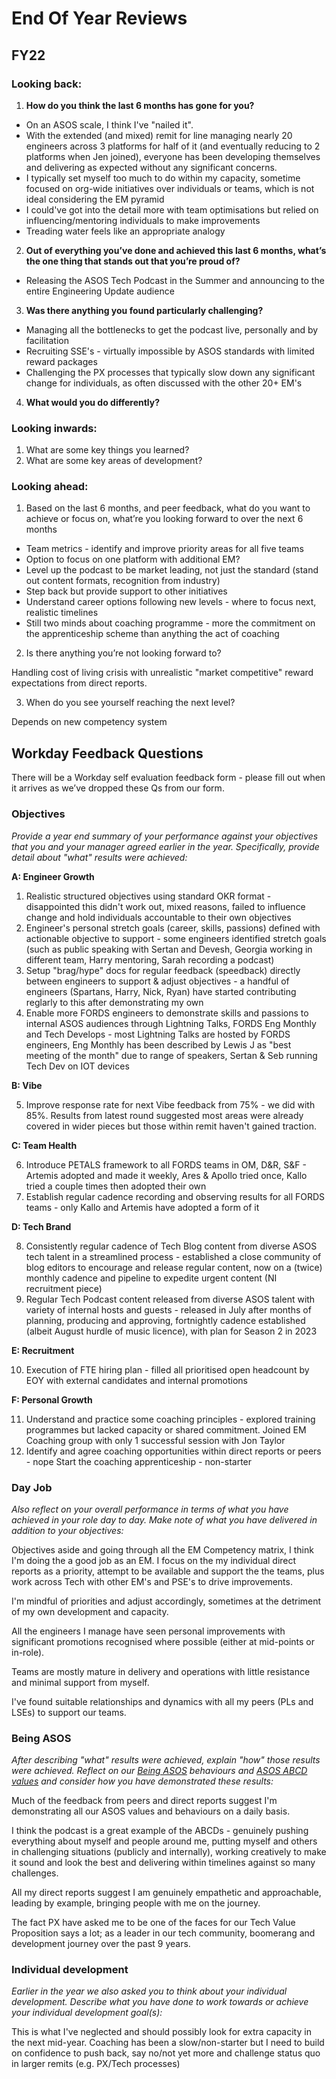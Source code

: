 # End Of Year Reviews

## FY22

### Looking back:

1. **How do you think the last 6 months has gone for you?**

- On an ASOS scale, I think I've "nailed it".
- With the extended (and mixed) remit for line managing nearly 20 engineers across 3 platforms for half of it (and eventually reducing to 2 platforms when Jen joined), everyone has been developing themselves and delivering as expected without any significant concerns.
- I typically set myself too much to do within my capacity, sometime focused on org-wide initiatives over individuals or teams, which is not ideal considering the EM pyramid
- I could've got into the detail more with team optimisations but relied on influencing/mentoring individuals to make improvements
- Treading water feels like an appropriate analogy

2. **Out of everything you’ve done and achieved this last 6 months, what’s the one thing that stands out that you’re proud of?**

- Releasing the ASOS Tech Podcast in the Summer and announcing to the entire Engineering Update audience

3. **Was there anything you found particularly challenging?**

- Managing all the bottlenecks to get the podcast live, personally and by facilitation
- Recruiting SSE's - virtually impossible by ASOS standards with limited reward packages
- Challenging the PX processes that typically slow down any significant change for individuals, as often discussed with the other 20+ EM's

4. **What would you do differently?**



### Looking inwards:

1. What are some key things you learned?
2. What are some key areas of development?

### Looking ahead:

1. Based on the last 6 months, and peer feedback, what do you want to achieve or focus on, what’re you looking forward to over the next 6 months

- Team metrics - identify and improve priority areas for all five teams
- Option to focus on one platform with additional EM?
- Level up the podcast to be market leading, not just the standard (stand out content formats, recognition from industry)
- Step back but provide support to other initiatives
- Understand career options following new levels - where to focus next, realistic timelines
- Still two minds about coaching programme - more the commitment on the apprenticeship scheme than anything the act of coaching

2. Is there anything you’re not looking forward to?

Handling cost of living crisis with unrealistic "market competitive" reward expectations from direct reports.

3. When do you see yourself reaching the next level?

Depends on new competency system

## Workday Feedback Questions 

There will be a Workday self evaluation feedback form - please fill out when it arrives as we’ve dropped these Qs from our form.

### Objectives
_Provide a year end summary of your performance against your objectives that you and your manager agreed earlier in the year. Specifically, provide detail about "what" results were achieved:_

**A: Engineer Growth**

1. Realistic structured objectives using standard OKR format - disappointed this didn't work out, mixed reasons, failed to influence change and hold individuals accountable to their own objectives
2. Engineer's personal stretch goals (career, skills, passions) defined with actionable objective to support - some engineers identified stretch goals (such as public speaking with Sertan and Devesh, Georgia working in different team, Harry mentoring, Sarah recording a podcast)
3. Setup "brag/hype" docs for regular feedback (speedback) directly between engineers to support & adjust objectives - a handful of engineers (Spartans, Harry, Nick, Ryan) have started contributing reglarly to this after demonstrating my own
4. Enable more FORDS engineers to demonstrate skills and passions to internal ASOS audiences through Lightning Talks, FORDS Eng Monthly and Tech Develops - most Lightning Talks are hosted by FORDS engineers, Eng Monthly has been described by Lewis J as "best meeting of the month" due to range of speakers, Sertan & Seb running Tech Dev on IOT devices

**B: Vibe**

5. Improve response rate for next Vibe feedback from 75% - we did with 85%. Results from latest round suggested most areas were already covered in wider pieces but those within remit haven't gained traction.

**C: Team Health**

6. Introduce PETALS framework to all FORDS teams in OM, D&R, S&F - Artemis adopted and made it weekly, Ares & Apollo tried once, Kallo tried a couple times then adopted their own
7. Establish regular cadence recording and observing results for all FORDS teams - only Kallo and Artemis have adopted a form of it

**D: Tech Brand**

8. Consistently regular cadence of Tech Blog content from diverse ASOS tech talent in a streamlined process - established a close community of blog editors to encourage and release regular content, now on a (twice) monthly cadence and pipeline to expedite urgent content (NI recruitment piece)
9. Regular Tech Podcast content released from diverse ASOS talent with variety of internal hosts and guests - released in July after months of planning, producing and approving, fortnightly cadence established (albeit August hurdle of music licence), with plan for Season 2 in 2023

**E: Recruitment**

10. Execution of FTE hiring plan - filled all prioritised open headcount by EOY with external candidates and internal promotions

**F: Personal Growth**

11. Understand and practice some coaching principles - explored training programmes but lacked capacity or shared commitment. Joined EM Coaching group with only 1 successful session with Jon Taylor
12. Identify and agree coaching opportunities within direct reports or peers - nope
Start the coaching apprenticeship - non-starter

### Day Job
_Also reflect on your overall performance in terms of what you have achieved in your role day to day. Make note of what you have delivered in addition to your objectives:_

Objectives aside and going through all the EM Competency matrix, I think I'm doing the a good job as an EM. I focus on the my individual direct reports as a priority, attempt to be available and support the the teams, plus work across Tech with other EM's and PSE's to drive improvements.

I'm mindful of priorities and adjust accordingly, sometimes at the detriment of my own development and capacity. 

All the engineers I manage have seen personal improvements with significant promotions recognised where possible (either at mid-points or in-role).

Teams are mostly mature in delivery and operations with little resistance and minimal support from myself.

I've found suitable relationships and dynamics with all my peers (PLs and LSEs) to support our teams. 


### Being ASOS
_After describing "what" results were achieved, explain "how" those results were achieved. Reflect on our [Being ASOS](https://asos.looop.co/workspace/8538) behaviours and [ASOS ABCD values](https://asos.looop.co/topic/70314) and consider how you have demonstrated these results:_

Much of the feedback from peers and direct reports suggest I'm demonstrating all our ASOS values and behaviours on a daily basis.

I think the podcast is a great example of the ABCDs - genuinely pushing everything about myself and people around me, putting myself and others in challenging situations (publicly and internally), working creatively to make it sound and look the best and delivering within timelines against so many challenges.

All my direct reports suggest I am genuinely empathetic and approachable, leading by example, bringing people with me on the journey.

The fact PX have asked me to be one of the faces for our Tech Value Proposition says a lot; as a leader in our tech community, boomerang and development journey over the past 9 years. 

### Individual development
_Earlier in the year we also asked you to think about your individual development. Describe what you have done to work towards or achieve your individual development goal(s):_

This is what I've neglected and should possibly look for extra capacity in the next mid-year. Coaching has been a slow/non-starter but I need to build on confidence to push back, say no/not yet more and challenge status quo in larger remits (e.g. PX/Tech processes)
